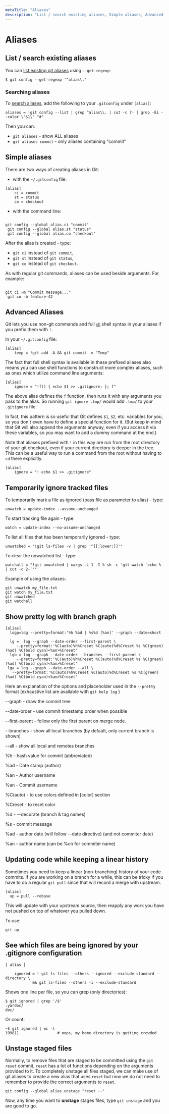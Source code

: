 ```yaml
---
metaTitle: "Aliases"
description: "List / search existing aliases, Simple aliases, Advanced Aliases, Temporarily ignore tracked files, Show pretty log with branch graph, Updating code while keeping a linear history, See which files are being ignored by your .gitignore configuration, Unstage staged files"
---
```


# Aliases



## List / search existing aliases


You can [list existing git aliases](http://stackoverflow.com/q/7066325/23649) using `--get-regexp`:

```git
$ git config --get-regexp '^alias\.'

```

### Searching aliases

To [search aliases](http://stackoverflow.com/questions/39466417/how-do-i-search-my-git-aliases/39466418#39466418), add the following to your `.gitconfig` under `[alias]`:

```git
aliases = !git config --list | grep ^alias\\. | cut -c 7- | grep -Ei --color \"$1\" "#"

```

Then you can:

- `git aliases` - show ALL aliases
- `git aliases commit` - only aliases containing "commit"



## Simple aliases


There are two ways of creating aliases in Git:

- with the `~/.gitconfig` file:

```git
[alias]
    ci = commit
    st = status
    co = checkout

```


- with the command line:

```

git config --global alias.ci "commit"
 git config --global alias.st "status"
 git config --global alias.co "checkout"

```

After the alias is created - type:

- `git ci` instead of `git commit`,
- `git st` instead of `git status`,
- `git co` instead of `git checkout`.

As with regular git commands, aliases can be used beside arguments. For example:

```

git ci -m "Commit message..."
 git co -b feature-42

```



## Advanced Aliases


Git lets you use non-git commands and full [`sh`](https://en.wikipedia.org/wiki/Bourne_shell) shell syntax in your aliases if you prefix them with `!`.

In your `~/.gitconfig` file:

```git
[alias]
    temp = !git add -A && git commit -m "Temp"

```

The fact that full shell syntax is available in these prefixed aliases also means you can use shell functions to construct more complex aliases, such as ones which utilize command line arguments:

```git
[alias]
    ignore = "!f() { echo $1 >> .gitignore; }; f"

```

The above alias defines the `f` function, then runs it with any arguments you pass to the alias. So running `git ignore .tmp/` would add `.tmp/` to your `.gitignore` file.

In fact, this pattern is so useful that Git defines `$1`, `$2`, etc. variables for you, so you don't even have to define a special function for it. (But keep in mind that Git will also append the arguments anyway, even if you access it via these variables, so you may want to add a dummy command at the end.)

Note that aliases prefixed with `!` in this way are run from the root directory of your git checkout, even if your current directory is deeper in the tree. This can be a useful way to run a command from the root without having to `cd` there explicitly.

```git
[alias]
    ignore = "! echo $1 >> .gitignore"

```



## Temporarily ignore tracked files


To temporarily mark a file as ignored (pass file as parameter to alias) - type:

```git
unwatch = update-index --assume-unchanged

```

To start tracking file again - type:

```git
watch = update-index --no-assume-unchanged

```

To list all files that has been temporarily ignored - type:

```git
unwatched = "!git ls-files -v | grep '^[[:lower:]]'"

```

To clear the unwatched list - type:

```git
watchall = "!git unwatched | xargs -L 1 -I % sh -c 'git watch `echo % | cut -c 2-`'"

```

Example of using the aliases:

```git
git unwatch my_file.txt
git watch my_file.txt
git unwatched
git watchall

```



## Show pretty log with branch graph


```git
[alias]
  logp=log --pretty=format:'%h %ad | %s%d [%an]' --graph --date=short

  lg =  log --graph --date-order --first-parent \
     --pretty=format:'%C(auto)%h%Creset %C(auto)%d%Creset %s %C(green)(%ad) %C(bold cyan)<%an>%Creset'
  lgb = log --graph --date-order --branches --first-parent \                      
     --pretty=format:'%C(auto)%h%Creset %C(auto)%d%Creset %s %C(green)(%ad) %C(bold cyan)<%an>%Creset'
 lga = log --graph --date-order --all \                                          
   --pretty=format:'%C(auto)%h%Creset %C(auto)%d%Creset %s %C(green)(%ad) %C(bold cyan)<%an>%Creset'

```

Here an explanation of the options and placeholder used in the `--pretty` format (exhaustive list are available with `git help log` )

--graph - draw the commit tree

--date-order - use commit timestamp order when possible

--first-parent - follow only the first parent on merge node.

--branches - show all local branches (by default, only current branch is shown)

--all - show all local and remotes branches

%h - hash value for commit (abbreviated)

%ad - Date stamp (author)

%an - Author username

%an - Commit username

%C(auto) - to use colors defined in [color] section

%Creset - to reset color

%d - --decorate (branch & tag names)

%s - commit message

%ad - author date (will follow --date directive) (and not commiter date)

%an - author name (can be %cn for commiter name)



## Updating code while keeping a linear history


Sometimes you need to keep a linear (non-branching) history of your code commits. If you are working on a branch for a while, this can be tricky if you have to do a regular `git pull` since that will record a merge with upstream.

```git
[alias]
  up = pull --rebase

```

This will update with your upstream source, then reapply any work you have not pushed on top of whatever you pulled down.

To use:

```git
git up

```



## See which files are being ignored by your .gitignore configuration


```git
[ alias ]

    ignored = ! git ls-files --others --ignored --exclude-standard --directory \
            && git ls-files --others -i --exclude-standard

```

Shows one line per file, so you can grep (only directories):

```git
$ git ignored | grep '/$'
.yardoc/
doc/

```

Or count:

```git
~$ git ignored | wc -l
199811                 # oops, my home directory is getting crowded

```



## Unstage staged files


Normally, to remove files that are staged to be committed using the `git reset` commit, `reset` has a lot of functions depending on the arguments provided to it. To completely unstage all files staged, we can make use of git aliases to create a new alias that uses `reset` but now we do not need to remember to provide the correct arguments to `reset`.

`git config --global alias.unstage "reset --"`

Now, any time you want to **unstage** stages files, type `git unstage` and you are good to go.


